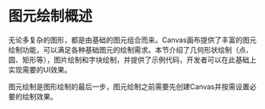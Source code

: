 # 图元绘制概述

<!--Kit: ArkGraphics 2D-->
<!--Subsystem: Graphics-->
<!--Owner: @hangmengxin-->
<!--Designer: @wangyanglan-->
<!--Tester: @nobuggers-->
<!--Adviser: @ge-yafang-->

无论多复杂的图形，都是由基础的图元组合而来。Canvas画布提供了丰富的图元绘制功能，可以满足各种基础图元的绘制需求。本节介绍了几何形状绘制（点、圆、矩形等），图片绘制和字块绘制，并提供了示例代码，开发者可以在此基础上实现需要的UI效果。


图元绘制是图形绘制的最后一步，图元绘制之前需要先创建Canvas并按需设置必要的绘制效果。
